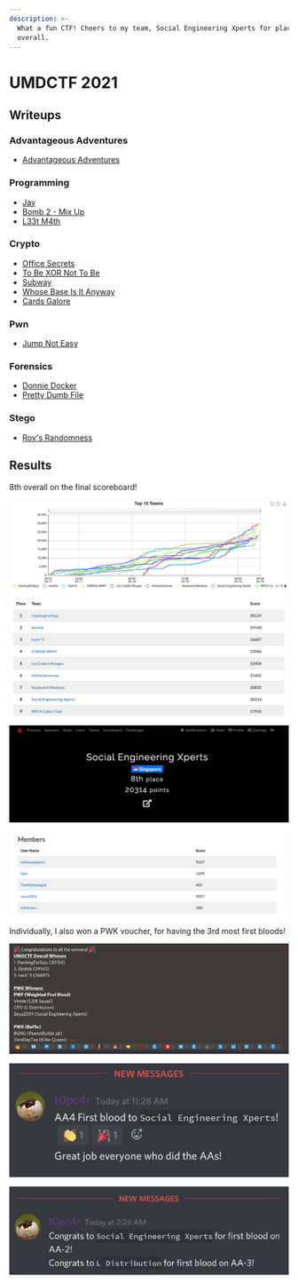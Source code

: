 ```yaml
---
description: >-
  What a fun CTF! Cheers to my team, Social Engineering Xperts for placing 8th
  overall.
---
```


# UMDCTF 2021

## Writeups

### Advantageous Adventures

* [Advantageous Adventures](advantageous-adventures.md)

### Programming

* [Jay](jay.md)
* [Bomb 2 - Mix Up](bomb-2-mix-up.md)
* [L33t M4th](l33t-m4th.md)

### Crypto

* [Office Secrets](office-secrets.md)
* [To Be XOR Not To Be](to-be-xor-not-to-be.md)
* [Subway](subway.md)
* [Whose Base Is It Anyway](whose-base-is-it-anyway.md)
* [Cards Galore](cards-galore.md)

### Pwn

* [Jump Not Easy](jump-not-easy.md)

### Forensics

* [Donnie Docker](donnie-docker.md)
* [Pretty Dumb File](pretty-dumb-file.md)

### Stego

* [Roy's Randomness](roys-randomness.md)

## Results

8th overall on the final scoreboard!

![](<../../.gitbook/assets/Scoreboard Final.png>)

![](<../../.gitbook/assets/Team Final (1).png>)

Individually, I also won a PWK voucher, for having the 3rd most first bloods!

![](<../../.gitbook/assets/PWK Winner.png>)

![](<../../.gitbook/assets/image (1).png>)

![](<../../.gitbook/assets/image (1) (1).png>)
